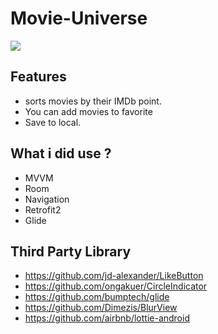 # Movie-Universe

![]("https://media.giphy.com/media/9BmYdmjBmKW4d7mbmD/giphy.gif")



##   Features

- sorts movies by their IMDb point.
- You can add movies to favorite
- Save to local.

##   What i did use ?

- MVVM
- Room
- Navigation
- Retrofit2
- Glide

##   Third Party Library

- https://github.com/jd-alexander/LikeButton
- https://github.com/ongakuer/CircleIndicator
- https://github.com/bumptech/glide
- https://github.com/Dimezis/BlurView
- https://github.com/airbnb/lottie-android
